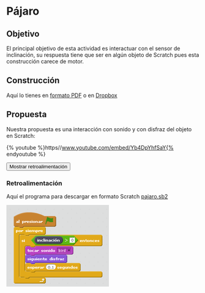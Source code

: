 
# Pájaro

## Objetivo

El principal objetivo de esta actividad es interactuar con el sensor de inclinación, su respuesta tiene que ser en algún objeto de Scratch pues esta construcción carece de motor.

## Construcción

Aquí lo tienes en [formato PDF](http://ro-botica.com/pdf/WeDo/Flying%20Bird.pdf) o en [Dropbox](https://www.dropbox.com/s/pqgn8qoujh9dvua/PAJARO.pdf?dl=0)

## Propuesta

Nuestra propuesta es una interacción con sonido y con disfraz del objeto en Scratch:

{% youtube %}https//www.youtube.com/embed/Yb4DpYhfSaY{% endyoutube %}
<script type="text/javascript">var feedback11_93text = "Mostrar retroalimentación";</script><input type="button" name="toggle-feedback-11_93" value="Mostrar retroalimentación" class="feedbackbutton" onclick="$exe.toggleFeedback(this,true);return false" />

### Retroalimentación

Aquí el programa para descargar en formato Scratch [pajaro.sb2](pajaro.sb2)

![](img/pajaro.png)
